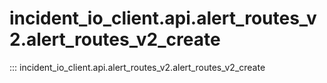 # incident_io_client.api.alert_routes_v2.alert_routes_v2_create

::: incident_io_client.api.alert_routes_v2.alert_routes_v2_create